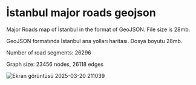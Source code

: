 # İstanbul major roads geojson

Major Roads map of İstanbul in the format of GeoJSON. File size is 28mb.

GeoJSON formatında İstanbul ana yolları haritası. Dosya boyutu 28mb.



Number of road segments: 26296

Graph size: 23456 nodes, 26118 edges


![Ekran görüntüsü 2025-03-20 211039](https://github.com/user-attachments/assets/06201c54-4255-4042-b9dc-dab8f3d28b6b)

